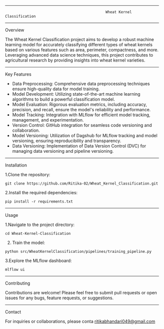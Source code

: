 -----------------------------------------------------------------------------------------------------------------------------------------------------------------------------------------------

                                                  Wheat Kernel Classification

-------------------------------------------------------------------------------------------------------------------------------------------------------------------------------------

Overview

The Wheat Kernel Classification project aims to develop a robust machine learning model for accurately classifying different types of wheat kernels based on various features such as area, perimeter, compactness, and more. Leveraging advanced data science techniques, this project contributes to agricultural research by providing insights into wheat kernel varieties.

-------------------------------------------------------------------------------------------------------------------------------------------------------------------------------------------------
Key Features
- Data Preprocessing: Comprehensive data preprocessing techniques ensure high-quality data for 
  model training.
- Model Development: Utilizing state-of-the-art machine learning algorithms to build a powerful 
  classification model.
- Model Evaluation: Rigorous evaluation metrics, including accuracy, precision, and recall, 
  ensure the model's reliability and performance.
- Model Tracking: Integration with MLflow for efficient model tracking, management, and 
  experimentation.
- Version Control: GitHub integration for seamless code versioning and collaboration.
- Model Versioning: Utilization of Dagshub for MLflow tracking and model versioning, ensuring 
  reproducibility and transparency.
- Data Versioning: Implementation of Data Version Control (DVC) for managing data versioning 
  and pipeline versioning.

-------------------------------------------------------------------------------------------------------------------------------------------------------------------------
Installation

1.Clone the repository:
 ```
 git clone https://github.com/Ritika-02/Wheat_Kernel_Classification.git
 ```
2.Install the required dependencies:
```
pip install -r requirements.txt
```

---------------------------------------------------------------------------------------------
Usage

1.Navigate to the project directory:
```
cd Wheat-Kernel-Classification
```
2. Train the model:
```
python src/WheatKernelClassification/pipelines/training_pipeline.py
```
3.Explore the MLflow dashboard:
```
mlflow ui
```
-----------------------------------------------------------------------------------------------
Contributing

Contributions are welcome! Please feel free to submit pull requests or open issues for any bugs, feature requests, or suggestions.

----------------------------------------------------------------------------------------------
Contact

For inquiries or collaborations, please conta ritikabhandari049@gmail.com 


